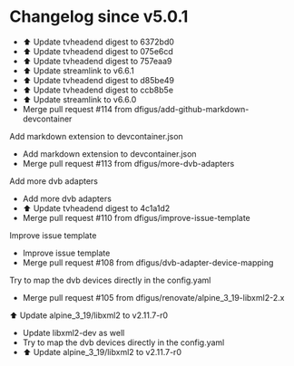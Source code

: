 # Changelog since v5.0.1
- ⬆️ Update tvheadend digest to 6372bd0 
- ⬆️ Update tvheadend digest to 075e6cd 
- ⬆️ Update tvheadend digest to 757eaa9 
- ⬆️ Update streamlink to v6.6.1 
- ⬆️ Update tvheadend digest to d85be49 
- ⬆️ Update tvheadend digest to ccb8b5e 
- ⬆️ Update streamlink to v6.6.0 
- Merge pull request #114 from dfigus/add-github-markdown-devcontainer

Add markdown extension to devcontainer.json 
- Add markdown extension to devcontainer.json 
- Merge pull request #113 from dfigus/more-dvb-adapters

Add more dvb adapters 
- Add more dvb adapters 
- ⬆️ Update tvheadend digest to 4c1a1d2 
- Merge pull request #110 from dfigus/improve-issue-template

Improve issue template 
- Improve issue template 
- Merge pull request #108 from dfigus/dvb-adapter-device-mapping

Try to map the dvb devices directly in the config.yaml 
- Merge pull request #105 from dfigus/renovate/alpine_3_19-libxml2-2.x

⬆️ Update alpine_3_19/libxml2 to v2.11.7-r0 
- Update libxml2-dev as well 
- Try to map the dvb devices directly in the config.yaml 
- ⬆️ Update alpine_3_19/libxml2 to v2.11.7-r0 
